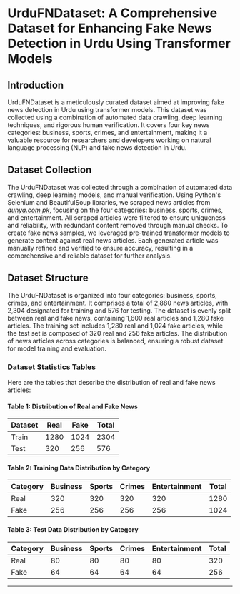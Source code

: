 # UrduFNDataset: A Comprehensive Dataset for Enhancing Fake News Detection in Urdu Using Transformer Models

## Introduction

UrduFNDataset is a meticulously curated dataset aimed at improving fake news detection in Urdu using transformer models. This dataset was collected using a combination of automated data crawling, deep learning techniques, and rigorous human verification. It covers four key news categories: business, sports, crimes, and entertainment, making it a valuable resource for researchers and developers working on natural language processing (NLP) and fake news detection in Urdu.

## Dataset Collection

The UrduFNDataset was collected through a combination of automated data crawling, deep learning models, and manual verification. Using Python's Selenium and BeautifulSoup libraries, we scraped news articles from [*dunya.com.pk*](https://dunya.com.pk/index.php/archive), focusing on the four categories: business, sports, crimes, and entertainment. All scraped articles were filtered to ensure uniqueness and reliability, with redundant content removed through manual checks. To create fake news samples, we leveraged pre-trained transformer models to generate content against real news articles. Each generated article was manually refined and verified to ensure accuracy, resulting in a comprehensive and reliable dataset for further analysis.

## Dataset Structure

The UrduFNDataset is organized into four categories: business, sports, crimes, and entertainment. It comprises a total of 2,880 news articles, with 2,304 designated for training and 576 for testing. The dataset is evenly split between real and fake news, containing 1,600 real articles and 1,280 fake articles. The training set includes 1,280 real and 1,024 fake articles, while the test set is composed of 320 real and 256 fake articles. The distribution of news articles across categories is balanced, ensuring a robust dataset for model training and evaluation.

### Dataset Statistics Tables

Here are the tables that describe the distribution of real and fake news articles:

#### Table 1: Distribution of Real and Fake News

| Dataset | Real | Fake | Total |
|---------|------|------|-------|
| Train   | 1280 | 1024 | 2304  |
| Test    | 320  | 256  | 576   |

#### Table 2: Training Data Distribution by Category

| Category     | Business | Sports | Crimes | Entertainment | Total |
|--------------|----------|--------|--------|---------------|-------|
| Real         | 320      | 320    | 320    | 320           | 1280  |
| Fake         | 256      | 256    | 256    | 256           | 1024  |

#### Table 3: Test Data Distribution by Category

| Category     | Business | Sports | Crimes | Entertainment | Total |
|--------------|----------|--------|--------|---------------|-------|
| Real         | 80       | 80     | 80     | 80            | 320   |
| Fake         | 64       | 64     | 64     | 64            | 256   |

---

